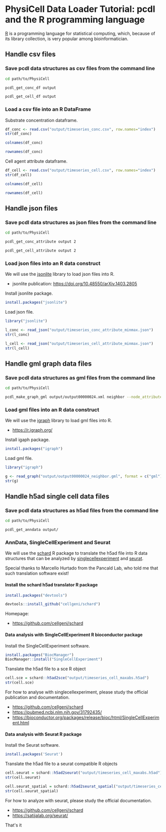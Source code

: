 # PhysiCell Data Loader Tutorial: pcdl and the R programming language

[R](https://cran.r-project.org/index.html) is a programming language for statistical computing,
which, because of its library collection, is very popular among bioinformatician.


## Handle csv files

### Save pcdl data structures as csv files from the command line

```bash
cd path/to/PhysiCell
```
```bash
pcdl_get_conc_df output
```
```bash
pcdl_get_cell_df output
```

### Load a csv file into an R DataFrame

Substrate concentration dataframe.

```R
df_conc <- read.csv("output/timeseries_conc.csv", row.names="index")
str(df_conc)
```
```R
colnames(df_conc)
```
```R
rownames(df_conc)
```

Cell agent attribute dataframe.

```R
df_cell <- read.csv("output/timeseries_cell.csv", row.names="index")
str(df_cell)
```
```R
colnames(df_cell)
```
```R
rownames(df_cell)
```


## Handle json files

### Save pcdl data structures as json files from the command line

```bash
cd path/to/PhysiCell
```
```bash
pcdl_get_conc_attribute output 2
```
```bash
pcdl_get_cell_attribute output 2
```

### Load json files into an R data construct

We will use the [jsonlite](https://cran.r-project.org/web/packages/jsonlite/index.html) library to load json files into R.
+ jsonlite publication: https://doi.org/10.48550/arXiv.1403.2805

Install jsonlite package.

```R
install.packages("jsonlite")
```

Load json file.

```R
library("jsonlite")
```
```R
l_conc <- read_json("output/timeseries_conc_attribute_minmax.json")
str(l_conc)
```
```R
l_cell <- read_json("output/timeseries_cell_attribute_minmax.json")
str(l_cell)
```


## Handle gml graph data files

### Save pcdl data structures as gml files from the command line

```bash
cd path/to/PhysiCell
```
```bash
pcdl_make_graph_gml output/output00000024.xml neighbor --node_attribute cell_type dead oxygen pressure
```

### Load gml files into an R data construct

We will use the [igraph](https://cran.r-project.org/web/packages/igraph/index.html) library to load gml files into R.
+ https://r.igraph.org/

Install igaph package.

```R
install.packages("igraph")
```

Load gml file.

```R
library("igraph")
```
```R
g <- read_graph("output/output00000024_neighbor.gml", format = c("gml"))
str(g)
```


## Handle h5ad single cell data files

### Save pcdl data structures as h5ad files from the command line

```bash
cd path/to/PhysiCell
```
```bash
pcdl_get_anndata output/
```

### AnnData, SingleCellExperiment and Seurat

We will use the [schard](https://github.com/cellgeni/schard) R package
to translate the h5ad file into R data structures that can be analyzed
by [singlecellexperiment](https://bioconductor.org/packages/release/bioc/html/SingleCellExperiment.html)
and  [seurat](https://satijalab.org/seurat/).

Special thanks to Marcello Hurtado from the Pancald Lab, who told me that such translation software exist!


#### Install the schard h5ad translator R package

```R
install.packages("devtools")
```
```R
devtools::install_github("cellgeni/schard")
```

Homepage:
+ https://github.com/cellgeni/schard


#### Data analysis with SingleCellExperiment R bioconductor package

Install the SingleCellExperiment software.

```R
install.packages("BiocManager")
BiocManager::install("SingleCellExperiment")
```

Translate the h5ad file to a sce R object

```R
cell.sce = schard::h5ad2sce("output/timeseries_cell_maxabs.h5ad")
str(cell.sce)
```

For how to analyse with singlecellexperiment, please study the official publication and documentation.

+ https://github.com/cellgeni/schard
+ https://pubmed.ncbi.nlm.nih.gov/31792435/
+ https://bioconductor.org/packages/release/bioc/html/SingleCellExperiment.html


#### Data analysis with Seurat R package

Install the Seurat software.

```R
install.packages('Seurat')
```

Translate the h5ad file to a seurat compatible R objects

```R
cell.seurat = schard::h5ad2seurat("output/timeseries_cell_maxabs.h5ad")
str(cell.seurat)
```
```R
cell.seurat_spatial = schard::h5ad2seurat_spatial("output/timeseries_cell_maxabs.h5ad")
str(cell.seurat_spatial)
```

For how to analyze with seurat, please study the official documentation.

+ https://github.com/cellgeni/schard
+ https://satijalab.org/seurat/


That's it
